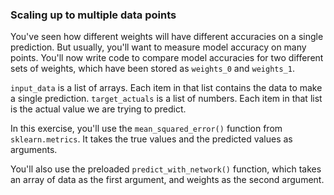 ### Scaling up to multiple data points

You've seen how different weights will have different accuracies on a single prediction. But usually, you'll want to measure model accuracy on many points. You'll now write code to compare model accuracies for two different sets of weights, which have been stored as `weights_0` and `weights_1`.

`input_data` is a list of arrays. Each item in that list contains the data to make a single prediction. `target_actuals` is a list of numbers. Each item in that list is the actual value we are trying to predict.

In this exercise, you'll use the `mean_squared_error()` function from `sklearn.metrics`. It takes the true values and the predicted values as arguments.

You'll also use the preloaded `predict_with_network()` function, which takes an array of data as the first argument, and weights as the second argument.
